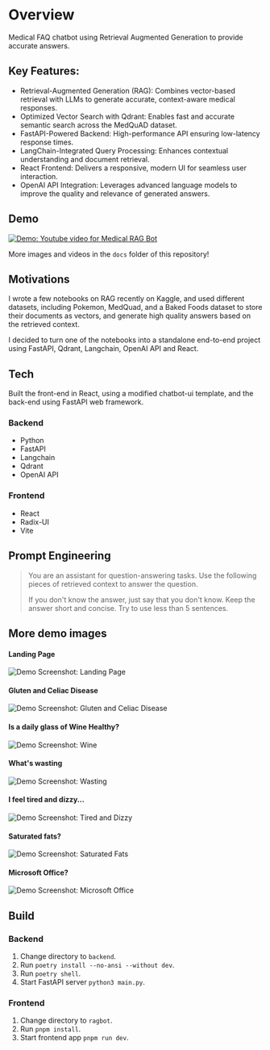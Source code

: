 # Overview
Medical FAQ chatbot using Retrieval Augmented Generation to provide accurate answers.

## Key Features:
- Retrieval-Augmented Generation (RAG): Combines vector-based retrieval with LLMs to generate accurate, context-aware medical responses.
- Optimized Vector Search with Qdrant: Enables fast and accurate semantic search across the MedQuAD dataset.
- FastAPI-Powered Backend: High-performance API ensuring low-latency response times.
- LangChain-Integrated Query Processing: Enhances contextual understanding and document retrieval.
- React Frontend: Delivers a responsive, modern UI for seamless user interaction.
- OpenAI API Integration: Leverages advanced language models to improve the quality and relevance of generated answers.

## Demo
[![Demo: Youtube video for Medical RAG Bot](./docs/images/ragbot-youtube-thumbnail.png)](https://www.youtube.com/watch?v=G0naJlw8CjA)

<!-- [![Demo: Youtube video for Medical RAG Bot](https://img.youtube.com/vi/G0naJlw8CjA/0.jpg)](https://www.youtube.com/watch?v=G0naJlw8CjA) -->

More images and videos in the `docs` folder of this repository!

## Motivations
I wrote a few notebooks on RAG recently on Kaggle, and used different datasets, including Pokemon, MedQuad, and a Baked Foods dataset to store their documents as vectors, and generate high quality answers based on the retrieved context.

I decided to turn one of the notebooks into a standalone end-to-end project using FastAPI, Qdrant, Langchain, OpenAI API and React.

## Tech
Built the front-end in React, using a modified chatbot-ui template, and the back-end using FastAPI web framework.

### Backend
- Python
- FastAPI
- Langchain
- Qdrant
- OpenAI API

### Frontend
- React
- Radix-UI
- Vite

## Prompt Engineering
> You are an assistant for question-answering tasks. Use the following pieces of retrieved context to answer the question. 
>
> If you don't know the answer, just say that you don't know. Keep the answer short and concise. Try to use less than 5 sentences.

## More demo images
#### Landing Page
![Demo Screenshot: Landing Page](./docs/images/medquad-ragbot-landing.png)
#### Gluten and Celiac Disease
![Demo Screenshot: Gluten and Celiac Disease](./docs/images/medquad-ragbot-in-action.png)
#### Is a daily glass of Wine Healthy?
![Demo Screenshot: Wine](./docs/images/rag-bot-wine.png)
#### What's wasting
![Demo Screenshot: Wasting](./docs/images/rag-bot-wasting.png)
#### I feel tired and dizzy...
![Demo Screenshot: Tired and Dizzy](./docs/images/rag-bot-tired-dizzy.png)
#### Saturated fats?
![Demo Screenshot: Saturated Fats](./docs/images/rag-bot-saturated-fats.png)
#### Microsoft Office?
![Demo Screenshot: Microsoft Office](./docs/images/rag-bot-ms-office.png)

## Build
### Backend
1. Change directory to `backend`.
2. Run `poetry install --no-ansi --without dev`.
3. Run `poetry shell`.
4. Start FastAPI server `python3 main.py`.

### Frontend
1. Change directory to `ragbot`.
2. Run `pnpm install`.
3. Start frontend app `pnpm run dev`.
